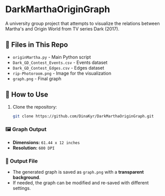# DarkMarthaOriginGraph

A university group project that attempts to visualize the relations between Martha's and Origin World from TV series Dark (2017).

## 📂 Files in This Repo
- `originMartha.py` - Main Python script
- `Dark_GD_Contest_Events.csv` - Events dataset
- `Dark_GD_Contest_Edges.csv` - Edges dataset
- `rip-Photoroom.png` - Image for the visualization
- `graph.png` - Final graph

## 🚀 How to Use
1. Clone the repository:
   ```sh
   git clone https://github.com/DinaKyr/DarkMarthaOriginGraph.git

### 🖼️ Graph Output
- **Dimensions:** `61.44 x 12 inches`
- **Resolution:** `600 DPI`

### 📂 Output File
- The generated graph is saved as `graph.png` with a **transparent background**.
- If needed, the graph can be modified and re-saved with different settings.
